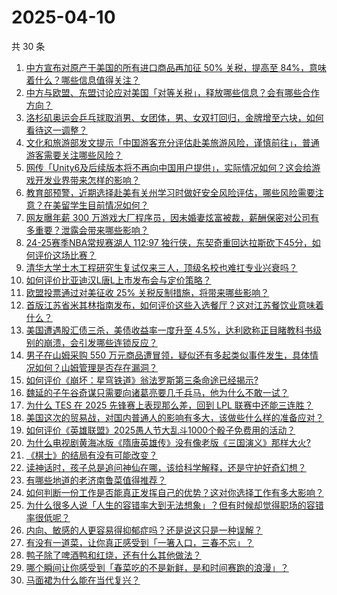 # 2025-04-10

共 30 条

<!-- BEGIN ZHIHUQUESTIONS -->
<!-- 最后更新时间 Thu Apr 10 2025 11:36:07 GMT+0800 (China Standard Time) -->
1. [中方宣布对原产于美国的所有进口商品再加征 50% 关税，提高至 84%，意味着什么？哪些信息值得关注？](https://www.zhihu.com/question/1893377741723775700)
1. [中方与欧盟、东盟讨论应对美国「对等关税」，释放哪些信息？会有哪些合作方向？](https://www.zhihu.com/question/1893583518770131200)
1. [洛杉矶奥运会乒乓球取消男、女团体，男、女双打回归，金牌增至六块，如何看待这一调整？](https://www.zhihu.com/question/1893478438192534800)
1. [文化和旅游部发文提示「中国游客充分评估赴美旅游风险，谨慎前往」，普通游客需要关注哪些风险？](https://www.zhihu.com/question/1893423301625357600)
1. [网传「Unity6及后续版本将不再向中国用户提供」，实际情况如何？这会给游戏开发业界带来怎样的影响？](https://www.zhihu.com/question/1892687724391166200)
1. [教育部预警，近期选择赴美有关州学习时做好安全风险评估，哪些风险需要注意？在美留学生目前情况如何？](https://www.zhihu.com/question/1893430802206930700)
1. [网友曝年薪 300 万游戏大厂程序员，因未婚妻炫富被裁，薪酬保密对公司有多重要？泄露会带来哪些影响？](https://www.zhihu.com/question/1893366717599676000)
1. [24-25赛季NBA常规赛湖人 112:97 独行侠，东契奇重回达拉斯砍下45分，如何评价这场比赛？](https://www.zhihu.com/question/1893570621960594000)
1. [清华大学土木工程研究生复试仅来三人，顶级名校也难扛专业兴衰吗？](https://www.zhihu.com/question/1893306483485140700)
1. [如何评价比亚迪汉L唐L上市发布会与定价策略？](https://www.zhihu.com/question/1893398572197708300)
1. [欧盟投票通过对美征收 25% 关税反制措施，将带来哪些影响？](https://www.zhihu.com/question/1893411206561247500)
1. [首版江苏省米其林指南发布，如何评价这些入选餐厅？这对江苏餐饮业意味着什么？](https://www.zhihu.com/question/1891170538384253200)
1. [美国遭遇股汇债三杀，美债收益率一度升至 4.5%，达利欧称正目睹教科书级别的崩溃，会引发哪些连锁反应？](https://www.zhihu.com/question/1893341858605806600)
1. [男子在山姆采购 550 万元商品遭冒领，疑似还有多起类似事件发生，具体情况如何？山姆管理是否存在漏洞？](https://www.zhihu.com/question/1892251101115410000)
1. [如何评价《崩坏：星穹铁道》翁法罗斯第三条命途已经揭示?](https://www.zhihu.com/question/1893347437776713000)
1. [魏延的子午谷奇谋只需要向诸葛亮要几千兵马，他为什么不敢一试？](https://www.zhihu.com/question/508715218)
1. [为什么 TES 在 2025 先锋赛上表现那么差，回到 LPL 联赛中还能三连胜？](https://www.zhihu.com/question/1893332872015876400)
1. [美国这次的贸易战，对国内普通人的影响有多大，该做些什么样的准备应对？](https://www.zhihu.com/question/1891989198946411800)
1. [如何评价《英雄联盟》2025愚人节大乱斗1000个骰子免费用的活动？](https://www.zhihu.com/question/1892333145115838500)
1. [为什么电视剧黄海冰版《隋唐英雄传》没有像老版《三国演义》那样大火?](https://www.zhihu.com/question/660024589)
1. [《棋士》的结局有没有可能改变？](https://www.zhihu.com/question/1893225719305315800)
1. [读神话时，孩子总是追问神仙在哪，该给科学解释，还是守护好奇幻想？](https://www.zhihu.com/question/1891631147177472300)
1. [有哪些地道的老济南鲁菜值得推荐？](https://www.zhihu.com/question/1890720212212504000)
1. [如何判断一份工作是否能真正发挥自己的优势？这对你选择工作有多大影响？](https://www.zhihu.com/question/1889468233414862300)
1. [为什么很多人说「人生的容错率大到无法想象」？但有时候却觉得职场的容错率很低呢？](https://www.zhihu.com/question/1893262737137689600)
1. [内向、敏感的人更容易得抑郁症吗？还是说这只是一种误解？](https://www.zhihu.com/question/1890035484526360300)
1. [有没有一道菜，让你真正感受到「一箸入口，三春不忘」？](https://www.zhihu.com/question/14603232694)
1. [鸭子除了啤酒鸭和红烧，还有什么其他做法？](https://www.zhihu.com/question/1888866888278316500)
1. [哪个瞬间让你感受到「春菜吃的不是新鲜，是和时间赛跑的浪漫」？](https://www.zhihu.com/question/15705838276)
1. [马面裙为什么能在当代复兴？](https://www.zhihu.com/question/553432503)
<!-- END ZHIHUQUESTIONS -->
